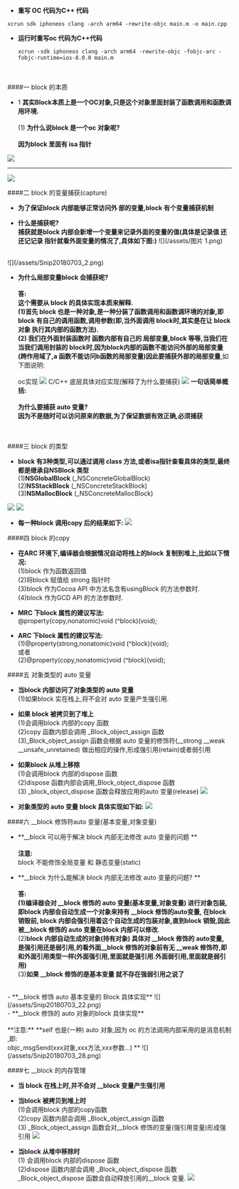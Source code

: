 - **重写 OC 代码为C++ 代码**
```
xcrun sdk iphoneos clang -arch arm64 -rewrite-objc main.m -o main.cpp
```

- **运行时重写oc 代码为C++代码**

    ```
    xcrun -sdk iphoneos clang -arch arm64 -rewrite-objc -fobjc-arc -fobjc-runtime=ios-8.0.0 main.m
    ```
<br><br>
####一 block 的本质

- 1 **其实Block本质上是一个OC对象,只是这个对象里面封装了函数调用和函数调用环境.**<br><br>(1) **为什么说block 是一个oc 对象呢?**<br><br> **因为block 里面有 isa 指针**


![](/assets/Snip20180628_2.png)
___
![](/assets/Snip20180628_1.png)


####二 block 的变量捕获(capture)

- **为了保证block 内部能够正常访问外 部的变量,block 有个变量捕获机制**

- **什么是捕获呢?**<br>**捕获就是block 内部会新增一个变量来记录外面的变量的值(具体是记录值 还还记记录 指针就看外面变量的情况了,具体如下图:)**
![](/assets/图片 1.png)

<br>
![](/assets/Snip20180703_2.png)

- **为什么局部变量block 会捕获呢?**<br><br>**答:**<br>**这个需要从 block 的具体实现本质来解释.<br>(1)首先 block 也是一种对象,是一种分装了函数调用和函数调环境的对象,即 block 有自己的调用函数,调用参数(即,当外面调用 block时,其实是在让 block对象 执行其内部的函数方法).<br>(2) 我们在外面封装函数时 函数内部有自己的 局部变量,block 等等,当我们在当我们调用封装的 block时,因为block内部的函数不能访问外部的局部变量(跨作用域了,a 函数不能访问b函数的局部变量)因此要捕获外部的局部变量**,如下图说明:<br><br>oc实现
![](/assets/Snip20180704_3.png)
C/C++ 底层具体对应实现(解释了为什么要捕获)
![](/assets/Snip20180704_1.png)
**一句话简单概括:<br><br>为什么要捕获 auto 变量? <br> 因为不是随时可以访问原来的数据,为了保证数据有效正确,必须捕获**





<br><br>
####三 block 的类型

- **block 有3种类型,可以通过调用 class 方法,或者isa指针查看具体的类型,最终都是继承自NSBlock 类型**<br>(1)__NSGlobalBlock__ (_NSConcreteGlobalBlock)<br>(2)__NSStackBlock__ (_NSConcreteStackBlock)<br>(3)__NSMallocBlock__ (_NSConcreteMallocBlock)

![](/assets/Snip20.png)
![](/assets/Snip20180703_3.png)


- **每一种block 调用copy 后的结果如下:**
![](/assets/Snip20180703_5.png)

####四 block 的copy
- **在ARC 环境下,编译器会根据情况自动将栈上的block 复制到堆上,比如以下情况:**<br>(1)block 作为函数返回值<br>(2)将block 赋值给 strong 指针时<br>(3)block 作为Cocoa API 中方法名含有usingBlock 的方法参数时.<br>(4)block 作为GCD API 的方法参数时.


- **MRC 下block 属性的建议写法:**<br>@property(copy,nonatomic)void (^block)(void);

- **ARC 下block 属性的建议写法:**<br>(1)@property(strong,nonatomic)void (^block)(void);<br> 或者<br>(2)@property(copy,nonatomic)void (^block)(void);


####五 对象类型的 auto 变量

- **当block 内部访问了对象类型的 auto 变量**<br> (1)如果block 实在栈上,将不会对 auto 变量产生强引用.

- **如果 block 被拷贝到了堆上**<br> (1)会调用block 内部的copy 函数<br>(2)copy 函数内部会调用 _Block_object_assign 函数<br>(3)_Block_object_assign 函数会根据 auto 变量的修饰符(__strong __weak __unsafe_unretained) 做出相应的操作,形成强引用(retain)或者弱引用

- **如果block 从堆上移除**<br>(1)会调用block 内部的dispose 函数<br>(2)dispose 函数内部会调用_Block_object_dispose 函数<br>(3) _block_object_dispose 函数会释放应用的auto 变量(release)
![](/assets/Snip20180703_6.png)

- **对象类型的 auto 变量 block 具体实现如下如:**
![](/assets/Snip20180703_17.png)



####六 __block  修饰符auto 变量(基本变量,对象变量)

- **__block 可以用于解决 block 内部无法修改 auto 变量的问题 ** <br><br>**注意:**<br> block 不能修饰全局变量 和 静态变量(static) 

- **__block 为什么能解决 block 内部无法修改 auto 变量的问题? **<br><br>**答:**
<br> **(1)编译器会对 __block 修饰的 auto 变量(基本变量,对象变量) 进行对象包装, 即block 内部会自动生成一个对象来持有 __block 修饰的auto变量, 在block 销毁前, block 内部会强引用着这个自动生成的包装对象,直到block 销毁,因此 被__block 修饰的 auto 变量在block 内部可以修改**.<br>(2)**block 内部自动生成的对象(持有对象) 具体对 __block 修饰的 auto变量, 是强引用还是弱引用,的看外面__block 修饰的对象前有无 __weak 修饰符,即 和外面引用类型一样(外面强引用,里面就是强引用.外面弱引用,里面就是弱引用)**<br>(3)**如果 __block 修饰的是基本变量 就不存在强弱引用之说了**

<br>
- **__block 修饰 auto 基本变量的 Block 具体实现**
![](/assets/Snip20180703_22.png)

<br>
- **__block 修饰的 auto 对象的block 具体实现**<br><br>**注意:** **self 也是(一种) auto 对象,因为 oc 的方法调用内部采用的是消息机制 ,即:<br> objc_msgSend(xxx对象,xxx方法,xxx参数...) **
![](/assets/Snip20180703_28.png)





####七 __block  的内存管理

- **当 block 在栈上时,并不会对 __block 变量产生强引用**
- **当block 被拷贝到堆上时**<br>(1)会调用block 内部的copy函数<br>(2)copy 函数内部会调用 _Block_object_assign 函数<br>(3) _Block_object_assign 函数会对__block 修饰的变量(强引用变量)形成强引用
![](/assets/Snip20180703_29.png)

- **当block 从堆中移除时**<br>(1) 会调用block 内部的dispose 函数<br>(2)dispose 函数内部会调用 _Block_object_dispose 函数<br> _Block_object_dispose 函数会自动释放引用的__block 变量.
![](/assets/Snip20180703_30.png)










